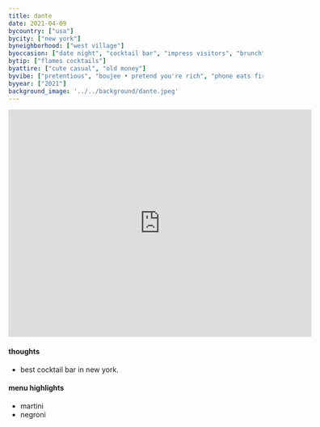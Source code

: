 ```yaml
---
title: dante
date: 2021-04-09
bycountry: ["usa"]
bycity: ["new york"]
byneighborhood: ["west village"]
byoccasion: ["date night", "cocktail bar", "impress visitors", "brunch", "day drink • patio pounders", "people watching"]
bytip: ["flames cocktails"]
byattire: ["cute casual", "old money"]
byvibe: ["pretentious", "boujee • pretend you're rich", "phone eats first", "friendly staff • welcoming", "warm • cozy", "patio action • garden seating"]
byyear: ["2021"]
background_image: '../../background/dante.jpeg'
---
```


<iframe src="https://www.google.com/maps/embed?pb=!1m18!1m12!1m3!1d3023.5080194145435!2d-74.00421932343524!3d40.72884573658354!2m3!1f0!2f0!3f0!3m2!1i1024!2i768!4f13.1!3m3!1m2!1s0x89c2599211bc0e53%3a0x3c39f8f40f515e27!2sdante%20nyc!5e0!3m2!1sen!2sus!4v1696014534996!5m2!1sen!2sus" width="600" height="450" style="border:0;" allowfullscreen="" loading="lazy" referrerpolicy="no-referrer-when-downgrade"></iframe>

#### thoughts
* best cocktail bar in new york.

#### menu highlights
* martini
* negroni
